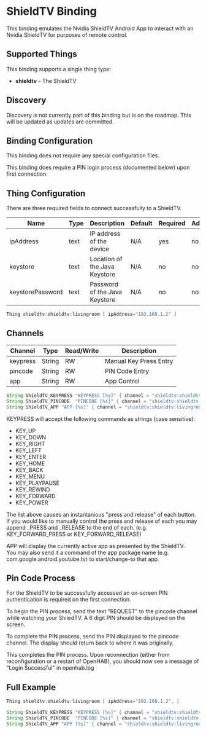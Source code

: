 # ShieldTV Binding

This binding emulates the Nvidia ShieldTV Android App to interact with an Nvidia ShieldTV for purposes of remote control.

## Supported Things

This binding supports a single thing type:

- **shieldtv** - The ShieldTV

## Discovery

Discovery is not currently part of this binding but is on the roadmap.  This will be updated as updates are committed.

## Binding Configuration

This binding does not require any special configuration files.  

This binding does require a PIN login process (documented below) upon first connection.

## Thing Configuration

There are three required fields to connect successfully to a ShieldTV.

| Name             | Type    | Description                           | Default | Required | Advanced |
|------------------|---------|---------------------------------------|---------|----------|----------|
| ipAddress        | text    | IP address of the device              | N/A     | yes      | no       |
| keystore         | text    | Location of the Java Keystore         | N/A     | no       | no       |
| keystorePassword | text    | Password of the Java Keystore         | N/A     | no       | no       |

```java
Thing shieldtv:shieldtv:livingroom [ ipAddress="192.168.1.2" ]
```

## Channels

| Channel    | Type   | Read/Write | Description                 |
|------------|--------|------------|-----------------------------|
| keypress   | String | RW         | Manual Key Press Entry      |
| pincode    | String | RW         | PIN Code Entry              |
| app        | String | RW         | App Control                 |

```java
String ShieldTV_KEYPRESS "KEYPRESS [%s]" { channel = "shieldtv:shieldtv:livingroom:keypress" }
String ShieldTV_PINCODE  "PINCODE [%s]" { channel = "shieldtv:shieldtv:livingroom:pincode" }
String ShieldTV_APP "APP [%s]" { channel = "shieldtv:shieldtv:livingroom:app" }

```

KEYPRESS will accept the following commands as strings (case sensitive):

- KEY_UP
- KEY_DOWN
- KEY_RIGHT
- KEY_LEFT
- KEY_ENTER
- KEY_HOME
- KEY_BACK
- KEY_MENU
- KEY_PLAYPAUSE
- KEY_REWIND
- KEY_FORWARD
- KEY_POWER

The list above causes an instantanious "press and release" of each button.  
If you would like to manually control the press and release of each you may append _PRESS and _RELEASE to the end of each.
(e.g. KEY_FORWARD_PRESS or KEY_FORWARD_RELEASE)

APP will display the currently active app as presented by the ShieldTV.  
You may also send it a command of the app package name (e.g. com.google.android.youtube.tv) to start/change-to that app.

## Pin Code Process

For the ShieldTV to be successfully accessed an on-screen PIN authentication is required on the first connection.  

To begin the PIN process, send the text "REQUEST" to the pincode channel while watching your ShiledTV.  A 6 digit PIN should be displayed on the screen.

To complete the PIN process, send the PIN displayed to the pincode channel.  The display should return back to where it was originally.

This completes the PIN process.  Upon reconnection (either from reconfiguration or a restart of OpenHAB), you should now see a message of "Login Successful" in openhab.log


## Full Example

```java
Thing shieldtv:shieldtv:livingroom [ ipAddress="192.168.1.2", ]
```

```java
String ShieldTV_KEYPRESS "KEYPRESS [%s]" { channel = "shieldtv:shieldtv:livingroom:keypress" }
String ShieldTV_PINCODE  "PINCODE [%s]" { channel = "shieldtv:shieldtv:livingroom:pincode" }
String ShieldTV_APP "APP [%s]" { channel = "shieldtv:shieldtv:livingroom:app" }

```

